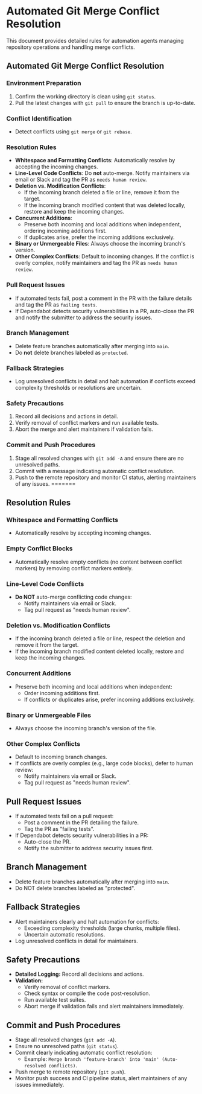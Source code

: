 # Automated Git Merge Conflict Resolution


This document provides detailed rules for automation agents managing repository operations and handling merge conflicts.

## Automated Git Merge Conflict Resolution

### Environment Preparation
1. Confirm the working directory is clean using `git status`.
2. Pull the latest changes with `git pull` to ensure the branch is up-to-date.


### Conflict Identification
- Detect conflicts using `git merge` or `git rebase`.

### Resolution Rules
- **Whitespace and Formatting Conflicts**: Automatically resolve by accepting the incoming changes.
- **Line-Level Code Conflicts**: Do **not** auto-merge. Notify maintainers via email or Slack and tag the PR as `needs human review`.
- **Deletion vs. Modification Conflicts**:
  - If the incoming branch deleted a file or line, remove it from the target.
  - If the incoming branch modified content that was deleted locally, restore and keep the incoming changes.
- **Concurrent Additions**:
  - Preserve both incoming and local additions when independent, ordering incoming additions first.
  - If duplicates arise, prefer the incoming additions exclusively.
- **Binary or Unmergeable Files**: Always choose the incoming branch's version.
- **Other Complex Conflicts**: Default to incoming changes. If the conflict is overly complex, notify maintainers and tag the PR as `needs human review`.

### Pull Request Issues
- If automated tests fail, post a comment in the PR with the failure details and tag the PR as `failing tests`.
- If Dependabot detects security vulnerabilities in a PR, auto-close the PR and notify the submitter to address the security issues.

### Branch Management
- Delete feature branches automatically after merging into `main`.
- Do **not** delete branches labeled as `protected`.

### Fallback Strategies
- Log unresolved conflicts in detail and halt automation if conflicts exceed complexity thresholds or resolutions are uncertain.

### Safety Precautions
1. Record all decisions and actions in detail.
2. Verify removal of conflict markers and run available tests.
3. Abort the merge and alert maintainers if validation fails.

### Commit and Push Procedures
1. Stage all resolved changes with `git add -A` and ensure there are no unresolved paths.
2. Commit with a message indicating automatic conflict resolution.
3. Push to the remote repository and monitor CI status, alerting maintainers of any issues.
=======
## Resolution Rules

### Whitespace and Formatting Conflicts
- Automatically resolve by accepting incoming changes.

### Empty Conflict Blocks
- Automatically resolve empty conflicts (no content between conflict markers) by removing conflict markers entirely.

### Line-Level Code Conflicts
- **Do NOT** auto-merge conflicting code changes:
  - Notify maintainers via email or Slack.
  - Tag pull request as "needs human review".

### Deletion vs. Modification Conflicts
- If the incoming branch deleted a file or line, respect the deletion and remove it from the target.
- If the incoming branch modified content deleted locally, restore and keep the incoming changes.

### Concurrent Additions
- Preserve both incoming and local additions when independent:
  - Order incoming additions first.
  - If conflicts or duplicates arise, prefer incoming additions exclusively.

### Binary or Unmergeable Files
- Always choose the incoming branch's version of the file.

### Other Complex Conflicts
- Default to incoming branch changes.
- If conflicts are overly complex (e.g., large code blocks), defer to human review:
  - Notify maintainers via email or Slack.
  - Tag pull request as "needs human review".

## Pull Request Issues
- If automated tests fail on a pull request:
  - Post a comment in the PR detailing the failure.
  - Tag the PR as "failing tests".
- If Dependabot detects security vulnerabilities in a PR:
  - Auto-close the PR.
  - Notify the submitter to address security issues first.

## Branch Management
- Delete feature branches automatically after merging into `main`.
- Do NOT delete branches labeled as "protected".

## Fallback Strategies
- Alert maintainers clearly and halt automation for conflicts:
  - Exceeding complexity thresholds (large chunks, multiple files).
  - Uncertain automatic resolutions.
- Log unresolved conflicts in detail for maintainers.

## Safety Precautions
- **Detailed Logging:** Record all decisions and actions.
- **Validation:**
  - Verify removal of conflict markers.
  - Check syntax or compile the code post-resolution.
  - Run available test suites.
  - Abort merge if validation fails and alert maintainers immediately.

## Commit and Push Procedures
- Stage all resolved changes (`git add -A`).
- Ensure no unresolved paths (`git status`).
- Commit clearly indicating automatic conflict resolution:
  - Example: `Merge branch 'feature-branch' into 'main' (Auto-resolved conflicts)`.
- Push merge to remote repository (`git push`).
- Monitor push success and CI pipeline status, alert maintainers of any issues immediately.


